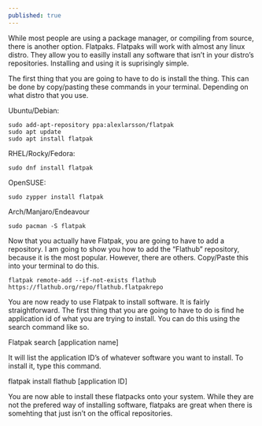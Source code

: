 ```yaml
---
published: true
---
```

While most people are using a package manager, or compiling from source, there is another option. Flatpaks. Flatpaks will work with almost any linux distro. They allow you to easilly install any software that isn’t in your distro’s repositories. Installing and using it is suprisingly simple. 

The first thing that you are going to have to do is install the thing. This can be done by copy/pasting these commands in your terminal. Depending on what distro that you use. 

Ubuntu/Debian: 

	sudo add-apt-repository ppa:alexlarsson/flatpak 
	sudo apt update
	sudo apt install flatpak 

RHEL/Rocky/Fedora: 

	sudo dnf install flatpak 

OpenSUSE: 

	sudo zypper install flatpak

Arch/Manjaro/Endeavour

	sudo pacman -S flatpak 

Now that you actually have Flatpak, you are going to have to add a repository. I am going to show you how to add the “Flathub” repository, because it is the most popular. However, there are others. Copy/Paste this into your terminal to do this. 

	flatpak remote-add --if-not-exists flathub https://flathub.org/repo/flathub.flatpakrepo

You are now ready to use Flatpak to install software. It is fairly straightforward. The first thing that you are going to have to do is find he application id of what you are trying to install. You can do this using the search command like so. 

 Flatpak search [application name] 

It will list the application ID’s of whatever software you want to install. To install it, type this command. 

flatpak install flathub [application ID] 

You are now able to install these flatpacks onto your system. While they are not the prefered way of installing software, flatpaks are great when there is somehting that just isn’t on the offical repositories.
